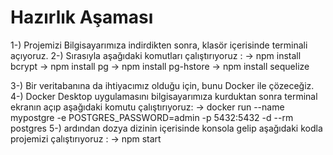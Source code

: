 # Hazırlık Aşaması #

1-) Projemizi Bilgisayarımıza indirdikten sonra, klasör içerisinde terminali açıyoruz.
2-) Sırasıyla aşağıdaki komutları çalıştırıyoruz :
        -> npm install bcrypt
        -> npm install pg
        -> npm install pg-hstore
        -> npm install sequelize

3-) Bir veritabanına da ihtiyacımız olduğu için, bunu Docker ile çözeceğiz.
4-) Docker Desktop uygulamasını bilgisayarımıza kurduktan sonra terminal ekranın açıp aşağıdaki komutu çalıştırıyoruz:
        -> docker run --name mypostgre -e POSTGRES_PASSWORD=admin -p 5432:5432 -d --rm postgres
5-) ardından dozya dizinin içerisinde konsola gelip aşağıdaki kodla projemizi çalıştırıyoruz :
        -> npm start


